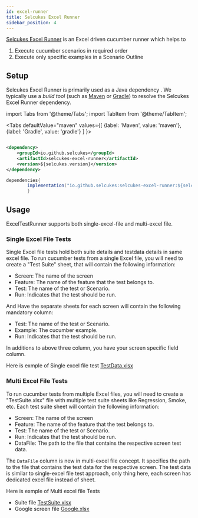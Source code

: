```yaml
---
id: excel-runner
title: Selcukes Excel Runner
sidebar_position: 4
---
```


[Selcukes Excel Runner](https://github.com/selcukes/selcukes-java/tree/master/selcukes-excel-runner) is an Excel driven cucumber runner which helps to

1. Execute cucumber scenarios in required order
2. Execute only specific examples in a Scenario Outline

## Setup

Selcukes Excel Runner is primarily used as a Java dependency . We typically use a _build tool_ (such
as [Maven](https://maven.apache.org/) or [Gradle](https://gradle.org/)) to resolve the Selcukes Excel Runner dependency.

import Tabs from '@theme/Tabs'; import TabItem from '@theme/TabItem';

<Tabs defaultValue="maven"
values={[
{label: 'Maven', value: 'maven'},{label: 'Gradle', value: 'gradle'}
]
}>

<TabItem value="maven">

```xml

<dependency>
    <groupId>io.github.selcukes</groupId>
    <artifactId>selcukes-excel-runner</artifactId>
    <version>${selcukes.version}</version>
</dependency>
```

</TabItem>
<TabItem value="gradle">

```java
dependencies{
        implementation("io.github.selcukes:selcukes-excel-runner:${selcukes.version}")
        }
```

</TabItem>
</Tabs>

## Usage
ExcelTestRunner supports both single-excel-file and multi-excel file.
### Single Excel File Tests
Single Excel file tests hold both suite details and testdata details in same excel file.
To run cucumber tests from a single Excel file, you will need to create a "Test Suite" sheet, that will contain the following information:

* Screen: The name of the screen
* Feature: The name of the feature that the test belongs to.
* Test: The name of the test or Scenario.
* Run: Indicates that the test should be run.

And Have the separate sheets for each screen will contain the following mandatory column:

* Test: The name of the test or Scenario.
* Example: The cucumber example.
* Run: Indicates that the test should be run.

In additions to above three column, you have your screen specific field column.

Here is exmple of Single excel file test [TestData.xlsx](https://github.com/selcukes/selcukes-java/blob/main/selcukes-excel-runner/src/test/resources/TestData.xlsx)

### Multi Excel File Tests
To run cucumber tests from multiple Excel files, you will need to create a "TestSuite.xlsx" file with multiple test suite sheets like Regression, Smoke, etc. Each test suite sheet will contain the following information:

* Screen: The name of the screen
* Feature: The name of the feature that the test belongs to.
* Test: The name of the test or Scenario.
* Run: Indicates that the test should be run.
* DataFile: The path to the file that contains the respective screen test data.

The `DataFile` column is new in multi-excel file concept. It specifies the path to the file that contains the test data for the respective screen. The test data is similar to single-excel file test approach, only thing here, each screen has dedicated excel file instead of sheet.

Here is exmple of Multi excel file Tests
* Suite file [TestSuite.xlsx](https://github.com/selcukes/selcukes-java/blob/main/selcukes-excel-runner/src/test/resources/TestSuite.xlsx)
* Google screen file [Google.xlsx](https://github.com/selcukes/selcukes-java/blob/main/selcukes-excel-runner/src/test/resources/Google.xlsx)
